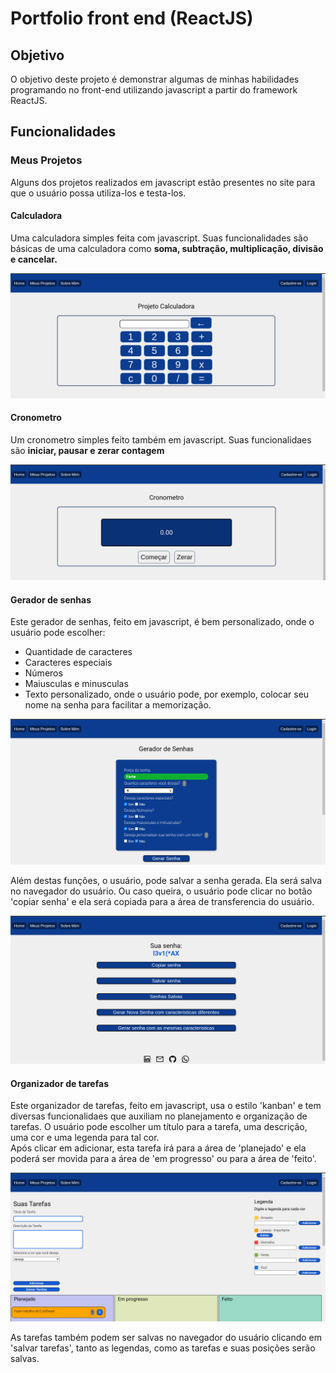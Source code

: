 # Portfolio front end (ReactJS)  

## Objetivo

O objetivo deste projeto é demonstrar algumas de minhas habilidades programando no front-end utilizando javascript a partir do framework ReactJS.  

## Funcionalidades

### Meus Projetos  

Alguns dos projetos realizados em javascript estão presentes no site para que o usuário possa utiliza-los e testa-los.

#### Calculadora  

Uma calculadora simples feita com javascript. Suas funcionalidades são básicas de uma calculadora como **soma, subtração, multiplicação, divisão e cancelar.**

![Calculadora ReactJS](https://github.com/pauloszuparits/Imagens/blob/083a89b67bf4f164a3de06afcdae5c6543b4b9c3/imgPortfolioFrontEnd/CalculadoraReactJS.png)

#### Cronometro
Um cronometro simples feito também em javascript. Suas funcionalidaes são **iniciar, pausar e zerar contagem**

![Cronometro ReactJS](https://github.com/pauloszuparits/Imagens/blob/main/imgPortfolioFrontEnd/CronometroReactJS.png)  

#### Gerador de senhas
Este gerador de senhas, feito em javascript, é bem personalizado, onde o usuário pode escolher:  
- Quantidade de caracteres  
- Caracteres especiais  
- Números  
- Maiusculas e minusculas  
- Texto personalizado, onde o usuário pode, por exemplo, colocar seu nome na senha para facilitar a memorização.  

![Gerador de senhas 'home' ReactJS](https://github.com/pauloszuparits/Imagens/blob/083a89b67bf4f164a3de06afcdae5c6543b4b9c3/imgPortfolioFrontEnd/GeradorDeSenhasHOMEReactJS.png)  

Além destas funções, o usuário, pode salvar a senha gerada. Ela será salva no navegador do usuário. Ou caso queira, o usuário pode clicar no botão 'copiar senha' e ela será copiada para a área de transferencia do usuário.

![Gerador de senhas 'gerada' ReactJS](https://github.com/pauloszuparits/Imagens/blob/083a89b67bf4f164a3de06afcdae5c6543b4b9c3/imgPortfolioFrontEnd/GeradorDeSenhasGERADOReactJS.png)  

#### Organizador de tarefas  

Este organizador de tarefas, feito em javascript, usa o estilo 'kanban' e tem diversas funcionalidaes que auxiliam no planejamento e organização de tarefas.
O usuário pode escolher um título para a tarefa, uma descrição, uma cor e uma legenda para tal cor.  
Após clicar em adicionar, esta tarefa irá para a área de 'planejado' e ela poderá ser movida para a área de 'em progresso' ou para a área de 'feito'.

![Organizador de tarefas ReactJS](https://github.com/pauloszuparits/Imagens/blob/083a89b67bf4f164a3de06afcdae5c6543b4b9c3/imgPortfolioFrontEnd/OrganizadorTarefasReactJS.png)  

As tarefas também podem ser salvas no navegador do usuário clicando em 'salvar tarefas', tanto as legendas, como as tarefas e suas posições serão salvas.
